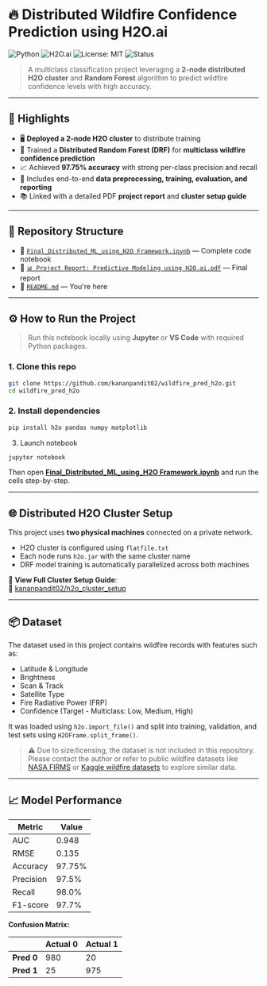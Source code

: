 # 🔥 Distributed Wildfire Confidence Prediction using H2O.ai
![Python](https://img.shields.io/badge/Python-3.8%2B-blue)
![H2O.ai](https://img.shields.io/badge/H2O.ai-distributed-yellow)
![License: MIT](https://img.shields.io/badge/License-None-green)
![Status](https://img.shields.io/badge/status-active-success)

> A multiclass classification project leveraging a **2-node distributed H2O cluster** and **Random Forest** algorithm to predict wildfire confidence levels with high accuracy.

---

## 📌 Highlights

- 🖥️ **Deployed a 2-node H2O cluster** to distribute training  
- 🌲 Trained a **Distributed Random Forest (DRF)** for **multiclass wildfire confidence prediction**  
- 📈 Achieved **97.75% accuracy** with strong per-class precision and recall  
- 🧪 Includes end-to-end **data preprocessing, training, evaluation, and reporting**  
- 📚 Linked with a detailed PDF **project report** and **cluster setup guide**

---

## 📂 Repository Structure

- 📁 [`Final_Distributed_ML_using_H2O Framework.ipynb`](./Final_Distributed_ML_using_H2O%20Framework.ipynb) — Complete code notebook  
- 📁 [`📊 Project Report: Predictive Modeling using H2O.ai.pdf`](./📊%20Project%20Report_%20Predictive%20Modeling%20using%20H2O.ai.pdf) — Final report  
- 📁 [`README.md`](./README.md) — You're here  
---

## ⚙️ How to Run the Project

> Run this notebook locally using **Jupyter** or **VS Code** with required Python packages.

### 1. Clone this repo
```bash
git clone https://github.com/kananpandit02/wildfire_pred_h2o.git
cd wildfire_pred_h2o
```
### 2. Install dependencies
```bash
pip install h2o pandas numpy matplotlib
```
3. Launch notebook
```bash
jupyter notebook
```
Then open [**Final_Distributed_ML_using_H2O Framework.ipynb**](./Final_Distributed_ML_using_H2O%20Framework.ipynb) and run the cells step-by-step.


---

## 🌐 Distributed H2O Cluster Setup

This project uses **two physical machines** connected on a private network.

- H2O cluster is configured using `flatfile.txt`  
- Each node runs `h2o.jar` with the same cluster name  
- DRF model training is automatically parallelized across both machines

📎 **View Full Cluster Setup Guide**:  
🔗 [kananpandit02/h2o_cluster_setup](https://github.com/kananpandit02/h2o_cluster_setup)



---

## 📦 Dataset

The dataset used in this project contains wildfire records with features such as:

- Latitude & Longitude
- Brightness
- Scan & Track
- Satellite Type
- Fire Radiative Power (FRP)
- Confidence (Target - Multiclass: Low, Medium, High)

It was loaded using `h2o.import_file()` and split into training, validation, and test sets using `H2OFrame.split_frame()`.

> ⚠️ Due to size/licensing, the dataset is not included in this repository. Please contact the author or refer to public wildfire datasets like [NASA FIRMS](https://firms.modaps.eosdis.nasa.gov/) or [Kaggle wildfire datasets](https://www.kaggle.com/datasets) to explore similar data.

---

## 📈 Model Performance

| Metric       | Value   |
|--------------|---------|
| AUC          | 0.948   |
| RMSE         | 0.135   |
| Accuracy     | 97.75%  |
| Precision    | 97.5%   |
| Recall       | 98.0%   |
| F1-score     | 97.7%   |

**Confusion Matrix:**

|            | Actual 0 | Actual 1 |
|------------|----------|----------|
| **Pred 0** |   980    |    20    |
| **Pred 1** |    25    |   975    |

